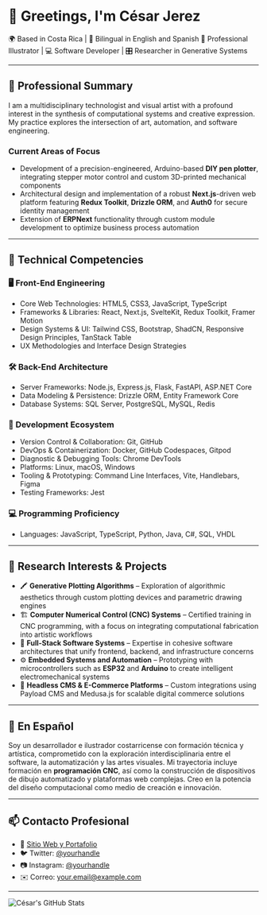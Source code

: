 # 👋 Greetings, I'm César Jerez

🌍 Based in Costa Rica | 💬 Bilingual in English and Spanish
🎨 Professional Illustrator | 💻 Software Developer | 🎛 Researcher in Generative Systems

---

## 🧠 Professional Summary

I am a multidisciplinary technologist and visual artist with a profound interest in the synthesis of computational systems and creative expression. My practice explores the intersection of art, automation, and software engineering.

### Current Areas of Focus

* Development of a precision-engineered, Arduino-based **DIY pen plotter**, integrating stepper motor control and custom 3D-printed mechanical components
* Architectural design and implementation of a robust **Next.js**-driven web platform featuring **Redux Toolkit**, **Drizzle ORM**, and **Auth0** for secure identity management
* Extension of **ERPNext** functionality through custom module development to optimize business process automation

---

## 🔨 Technical Competencies

### 🖥️ Front-End Engineering

* Core Web Technologies: HTML5, CSS3, JavaScript, TypeScript
* Frameworks & Libraries: React, Next.js, SvelteKit, Redux Toolkit, Framer Motion
* Design Systems & UI: Tailwind CSS, Bootstrap, ShadCN, Responsive Design Principles, TanStack Table
* UX Methodologies and Interface Design Strategies

### 🛠️ Back-End Architecture

* Server Frameworks: Node.js, Express.js, Flask, FastAPI, ASP.NET Core
* Data Modeling & Persistence: Drizzle ORM, Entity Framework Core
* Database Systems: SQL Server, PostgreSQL, MySQL, Redis

### 🧰 Development Ecosystem

* Version Control & Collaboration: Git, GitHub
* DevOps & Containerization: Docker, GitHub Codespaces, Gitpod
* Diagnostic & Debugging Tools: Chrome DevTools
* Platforms: Linux, macOS, Windows
* Tooling & Prototyping: Command Line Interfaces, Vite, Handlebars, Figma
* Testing Frameworks: Jest

### 💻 Programming Proficiency

* Languages: JavaScript, TypeScript, Python, Java, C#, SQL, VHDL

---

## 🚀 Research Interests & Projects

* 🖍️ **Generative Plotting Algorithms** – Exploration of algorithmic aesthetics through custom plotting devices and parametric drawing engines
* 🏗️ **Computer Numerical Control (CNC) Systems** – Certified training in CNC programming, with a focus on integrating computational fabrication into artistic workflows
* 🧱 **Full-Stack Software Systems** – Expertise in cohesive software architectures that unify frontend, backend, and infrastructure concerns
* ⚙️ **Embedded Systems and Automation** – Prototyping with microcontrollers such as **ESP32** and **Arduino** to create intelligent electromechanical systems
* 🛒 **Headless CMS & E-Commerce Platforms** – Custom integrations using Payload CMS and Medusa.js for scalable digital commerce solutions

---

## 📣 En Español

Soy un desarrollador e ilustrador costarricense con formación técnica y artística, comprometido con la exploración interdisciplinaria entre el software, la automatización y las artes visuales. Mi trayectoria incluye formación en **programación CNC**, así como la construcción de dispositivos de dibujo automatizado y plataformas web complejas. Creo en la potencia del diseño computacional como medio de creación e innovación.

---

## 📫 Contacto Profesional

* 💼 [Sitio Web y Portafolio](https://strps.dev)
* 🐦 Twitter: [@yourhandle](https://twitter.com/yourhandle)
* 📷 Instagram: [@yourhandle](https://instagram.com/yourhandle)
* ✉️ Correo: [your.email@example.com](mailto:your.email@example.com)

---

![César's GitHub Stats](https://github-readme-stats.vercel.app/api?username=your-github-username\&show_icons=true\&theme=radical)
